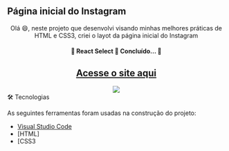 ## Página inicial do Instagram
<p align="center">Olá 😄, neste projeto que desenvolvi visando minhas melhores práticas de HTML e CSS3, criei o layot da página inicial do Instagram</p>

  <h4 align="center"> 
	🚧  React Select 🚀 Concluído...  🚧
</h4>

<h2 align="center">
  <a href="https://lnovik.github.io/instagram-pag-inicial/">Acesse o site aqui</a>
</h2>

<div align="center">
<img src="https://user-images.githubusercontent.com/57770493/150475501-70852e11-c3a5-49b9-a788-1b53c78e8ab8.png" />
</div


	
  
### 🛠 Tecnologias 

As seguintes ferramentas foram usadas na construção do projeto:

- [Visual Studio Code](https://visualstudio.microsoft.com/pt-br/downloads/)
- [HTML]
- [CSS3
